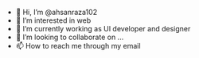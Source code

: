 - 👋 Hi, I’m @ahsanraza102
- 👀 I’m interested in web
- 🌱 I’m currently working as UI developer and designer
- 💞️ I’m looking to collaborate on ...
- 📫 How to reach me through my email

<!---
ahsanraza102/ahsanraza102 is a ✨ special ✨ repository because its `README.md` (this file) appears on your GitHub profile.
You can click the Preview link to take a look at your changes.
--->
